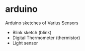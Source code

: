 # arduino

Arduino sketches of Varius Sensors<br>

+ Blink sketch (blink)
+ Digital Thermometer (thermistor)
+ Light sensor
